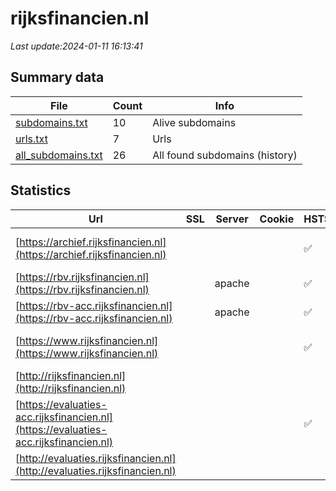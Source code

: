 # rijksfinancien.nl
*Last update:2024-01-11 16:13:41*
## Summary data
| File       | Count | Info |
|------------|-------|------|
|[subdomains.txt](/data/rijksfinancien/subdomains.txt)|10|Alive subdomains|
|[urls.txt](/data/rijksfinancien/urls.txt)|7|Urls|
|[all_subdomains.txt](/data/rijksfinancien/all_subdomains.txt)|26|All found subdomains (history)|
## Statistics
| Url | SSL | Server | Cookie | HSTS | CSP | XFO | XXP | RP | Tech |
|------------|-------|------|------|------|------|------|------|------|------|
|[https://archief.rijksfinancien.nl](https://archief.rijksfinancien.nl)| | | |:white_check_mark: | |:white_check_mark: |:white_check_mark: |:white_check_mark: |Bootstrap Drupal HST...|
|[https://rbv.rijksfinancien.nl](https://rbv.rijksfinancien.nl)| |apache| |:white_check_mark: | | |:white_check_mark: | |:white_check_mark: |Apache HTTP Server D...|
|[https://rbv-acc.rijksfinancien.nl](https://rbv-acc.rijksfinancien.nl)| |apache| |:white_check_mark: | | |:white_check_mark: | |:white_check_mark: |Apache HTTP Server D...|
|[https://www.rijksfinancien.nl](https://www.rijksfinancien.nl)| | | |:white_check_mark: | |:white_check_mark: |:white_check_mark: |:white_check_mark: |Drupal HSTS PHP|
|[http://rijksfinancien.nl](http://rijksfinancien.nl)| | | | | | | |:white_check_mark: |F5 BigIP|
|[https://evaluaties-acc.rijksfinancien.nl](https://evaluaties-acc.rijksfinancien.nl)| | | |:white_check_mark: | | | | |:white_check_mark: |HSTS|
|[http://evaluaties.rijksfinancien.nl](http://evaluaties.rijksfinancien.nl)| | | | | | | |:white_check_mark: ||